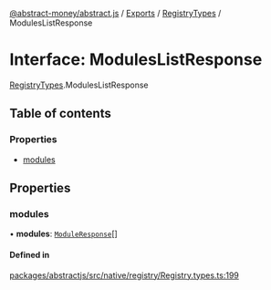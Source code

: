 [@abstract-money/abstract.js](../README.md) / [Exports](../modules.md) / [RegistryTypes](../modules/RegistryTypes.md) / ModulesListResponse

# Interface: ModulesListResponse

[RegistryTypes](../modules/RegistryTypes.md).ModulesListResponse

## Table of contents

### Properties

- [modules](RegistryTypes.ModulesListResponse.md#modules)

## Properties

### modules

• **modules**: [`ModuleResponse`](RegistryTypes.ModuleResponse.md)[]

#### Defined in

[packages/abstractjs/src/native/registry/Registry.types.ts:199](https://github.com/Abstract-OS/abstract.js/blob/c46b309/packages/abstractjs/src/native/registry/Registry.types.ts#L199)
